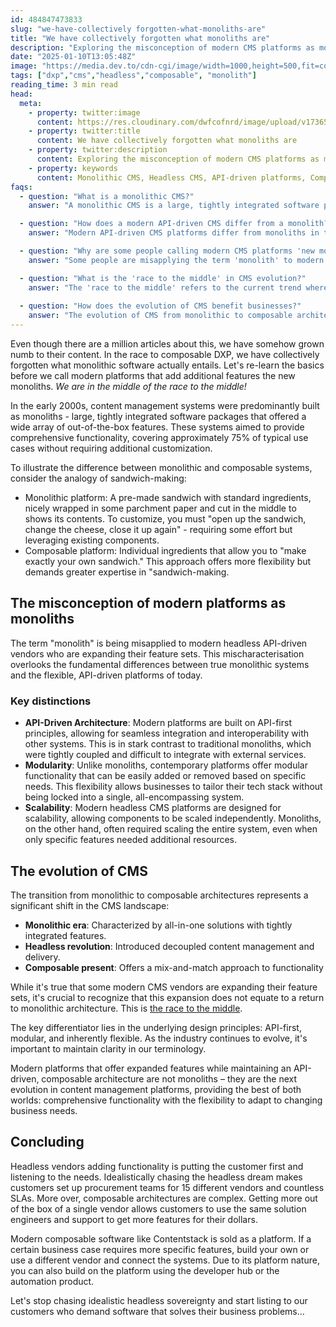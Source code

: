 ```yaml
---
id: 484847473833
slug: "we-have-collectively forgotten-what-monoliths-are"
title: "We have collectively forgotten what monoliths are"
description: "Exploring the misconception of modern CMS platforms as monoliths and clarifying the distinctions between true monolithic systems and today's flexible, API-driven content management solutions."
date: "2025-01-10T13:05:48Z"
image: "https://media.dev.to/cdn-cgi/image/width=1000,height=500,fit=cover,gravity=auto,format=auto/https://res.cloudinary.com/dwfcofnrd/image/upload/v1736502870/website/monoliths.png"
tags: ["dxp","cms","headless","composable", "monolith"]
reading_time: 3 min read
head:
  meta:
    - property: twitter:image
      content: https://res.cloudinary.com/dwfcofnrd/image/upload/v1736502870/website/monoliths.png
    - property: twitter:title
      content: We have collectively forgotten what monoliths are
    - property: twitter:description
      content: Exploring the misconception of modern CMS platforms as monoliths and clarifying the distinctions between true monolithic systems and today's flexible, API-driven content management solutions.
    - property: keywords
      content: Monolithic CMS, Headless CMS, API-driven platforms, Composable architecture, Content management evolution, DXP, Microservices, Scalability in CMS, Modern CMS features, CMS flexibility
faqs:
  - question: "What is a monolithic CMS?"
    answer: "A monolithic CMS is a large, tightly integrated software package that offers a wide array of out-of-the-box features, typically covering about 75% of use cases without requiring additional customization. These systems were prevalent in the early 2000s and are characterized by their all-in-one nature and difficulty in integrating with external services."

  - question: "How does a modern API-driven CMS differ from a monolith?"
    answer: "Modern API-driven CMS platforms differ from monoliths in three key ways: they have an API-first architecture allowing for easy integration, they offer modular functionality that can be added or removed as needed, and they are designed for independent scalability of components."

  - question: "Why are some people calling modern CMS platforms 'new monoliths'?"
    answer: "Some people are misapplying the term 'monolith' to modern headless API-driven CMS vendors who are expanding their feature sets. This misconception overlooks the fundamental differences in architecture and flexibility between true monoliths and today's API-driven platforms."

  - question: "What is the 'race to the middle' in CMS evolution?"
    answer: "The 'race to the middle' refers to the current trend where headless CMS vendors are adding more functionality to their platforms, striking a balance between the comprehensive features of monoliths and the flexibility of purely headless systems. This approach aims to provide customers with more out-of-the-box features while maintaining the benefits of API-driven, composable architecture."
  
  - question: "How does the evolution of CMS benefit businesses?"
    answer: "The evolution of CMS from monolithic to composable architectures benefits businesses by offering greater flexibility, easier customization, improved scalability, and the ability to choose best-of-breed solutions for specific needs. This allows companies to adapt their technology stack more easily to changing business requirements and technological advancements."
---
```


Even though there are a million articles about this, we have somehow grown numb to their content. In the race to composable DXP, we have collectively forgotten what monolithic software actually entails. Let's re-learn the basics before we call modern platforms that add additional features the new monoliths. _We are in the middle of the race to the middle!_

In the early 2000s, content management systems were predominantly built as monoliths - large, tightly integrated software packages that offered a wide array of out-of-the-box features. These systems aimed to provide comprehensive functionality, covering approximately 75% of typical use cases without requiring additional customization.

To illustrate the difference between monolithic and composable systems, consider the analogy of sandwich-making:

- Monolithic platform: A pre-made sandwich with standard ingredients, nicely wrapped in some parchment paper and cut in the middle to shows its contents. To customize, you must "open up the sandwich, change the cheese, close it up again" - requiring some effort but leveraging existing components.
- Composable platform: Individual ingredients that allow you to "make exactly your own sandwich." This approach offers more flexibility but demands greater expertise in "sandwich-making.

## The misconception of modern platforms as monoliths

The term "monolith" is being misapplied to modern headless API-driven vendors who are expanding their feature sets. This mischaracterisation overlooks the fundamental differences between true monolithic systems and the flexible, API-driven platforms of today.

### Key distinctions

- **API-Driven Architecture**: Modern platforms are built on API-first principles, allowing for seamless integration and interoperability with other systems. This is in stark contrast to traditional monoliths, which were tightly coupled and difficult to integrate with external services.
- **Modularity**: Unlike monoliths, contemporary platforms offer modular functionality that can be easily added or removed based on specific needs. This flexibility allows businesses to tailor their tech stack without being locked into a single, all-encompassing system.
- **Scalability**: Modern headless CMS platforms are designed for scalability, allowing components to be scaled independently. Monoliths, on the other hand, often required scaling the entire system, even when only specific features needed additional resources.

## The evolution of CMS

The transition from monolithic to composable architectures represents a significant shift in the CMS landscape:

- **Monolithic era**: Characterized by all-in-one solutions with tightly integrated features.
- **Headless revolution**: Introduced decoupled content management and delivery.
- **Composable present**: Offers a mix-and-match approach to functionality

While it's true that some modern CMS vendors are expanding their feature sets, it's crucial to recognize that this expansion does not equate to a return to monolithic architecture. This is [the race to the middle](https://timbenniks.dev/writing/universal-cms-the-wheel-we-are-reinventing).

The key differentiator lies in the underlying design principles: API-first, modular, and inherently flexible. As the industry continues to evolve, it's important to maintain clarity in our terminology.

Modern platforms that offer expanded features while maintaining an API-driven, composable architecture are not monoliths – they are the next evolution in content management platforms, providing the best of both worlds: comprehensive functionality with the flexibility to adapt to changing business needs.

## Concluding

Headless vendors adding functionality is putting the customer first and listening to the needs. Idealistically chasing the headless dream makes customers set up procurement teams for 15 different vendors and countless SLAs. More over, composable architectures are complex. Getting more out of the box of a single vendor allows customers to use the same solution engineers and support to get more features for their dollars.

Modern composable software like Contentstack is sold as a platform. If a certain business case requires more specific features, build your own or use a different vendor and connect the systems. Due to its platform nature, you can also build on the platform using the developer hub or the automation product.

Let's stop chasing idealistic headless sovereignty and start listing to our customers who demand software that solves their business problems...
